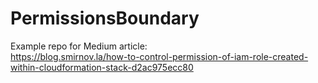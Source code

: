 # PermissionsBoundary
Example repo for Medium article:  
https://blog.smirnov.la/how-to-control-permission-of-iam-role-created-within-cloudformation-stack-d2ac975ecc80
